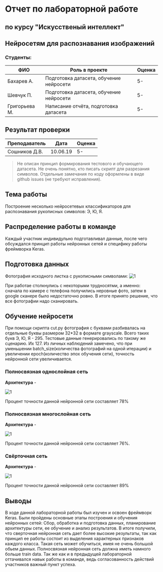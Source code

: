 # Отчет по лабораторной работе 
## по курсу "Искусственый интеллект"

## Нейросетям для распознавания изображений


### Студенты: 

| ФИО       | Роль в проекте                     | Оценка       |
|-----------|------------------------------------|--------------|
| Бахарев А.   | Подготовка датасета, обучение нейросети |    5-      |
| Шевчук П.    | Подготовка датасета, обучение нейросети |   5-    |
| Григорьева М.| Написание отчёта, подготовка датасета |   5-   |

## Результат проверки

| Преподаватель     | Дата         |  Оценка       |
|-------------------|--------------|---------------|
| Сошников Д.В. |   10.06.19           |    5-           |

> Не описан принцип формирования тестового и обучающего датасета. Не очень понятно, кто писать скрипт для разрезания символов. Отдельные замечания по коду оформлены в виде github issues (не требуют исправления).

## Тема работы

Построение несколько нейросетевых классификаторов для распознавания рукописных символов: Э, Ю, Я.

## Распределение работы в команде
Каждый участник индивидульно подготавливал данные, после чего обсуждался принцип работы нейронных сетей и специфику работы фреймворка Keras.
## Подготовка данных

Фотография исходного листка с рукописными символами:
![1](https://github.com/MAILabs-Edu-AI/lab-neural-networks-vision-foodball/blob/master/u.png)

При работае столкнулись с некоторыми трудносятми, а именно: сначала по камере с телефона получились неровные фото, затем в google сканере было недостаточно ровно. В итоге принято решение, что все фотографии надо сканировать.


## Обучение нейросети
При помощи скрипта cut.py фотография с буквами разбивалась на отдельные буквы размером 32*32 в формате grayscale. Всего таких букв Э, Ю, Я - 295. Тестовые данные генерировались по такому же сценарию. Их 127.
Из личных наблюдений замечено, что при уменьшении batch_size(количества фотографий на одной итерации) и увеличении epoch(количество эпох обучения сети), точность нейронной сети увеличивается.

### Полносвязная однослойная сеть
**Архитектура** - 

![1](https://github.com/MAILabs-Edu-AI/lab-neural-networks-vision-foodball/blob/master/3.png)

Процент точности данной нейронной сети составляет 78%

### Полносвязная многослойная сеть
**Архитектура** - 

![1](https://github.com/MAILabs-Edu-AI/lab-neural-networks-vision-foodball/blob/master/1.jpg)

Процент точности данной нейронной сети составляет 76%.

### Свёрточная сеть
**Архитектура** - 

![1](https://github.com/MAILabs-Edu-AI/lab-neural-networks-vision-foodball/blob/master/2.jpg)

Процент точности данной нейронной сети составляет 89%

## Выводы

В ходе данной лабораторной работы был изучен и освоен фреймворк Keras. Были пройдены основные этапы построения и обучения нейронных сетей: Сбор, обработка и подготовка данных, планирование архитектуры сети, ее обучение и анализ результатов.
В итоге получили, что сверточная нейронная сеть дает более высокие результаты, так как принцип ее работы состоит из выделения характерных признаков каждого класса. Такая сеть может обучиться, имея не очень большой обьем данных. Полносвязная нейронная сеть должна иметь намного больше train data. 
Так же как и в предыдущей лабораторной оттачивался навык работы в команде, ведь согласованность действий участников важный пункт успеха.
